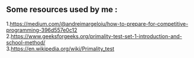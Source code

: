 ## Some resources used by me :

1.https://medium.com/@andreimargeloiu/how-to-prepare-for-competitive-programming-396d557e0c12<br>
2.https://www.geeksforgeeks.org/primality-test-set-1-introduction-and-school-method/<br>
3.https://en.wikipedia.org/wiki/Primality_test<br>
